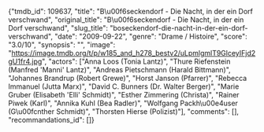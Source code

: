 {"tmdb_id": 109637, "title": "B\u00f6seckendorf - Die Nacht, in der ein Dorf verschwand", "original_title": "B\u00f6seckendorf - Die Nacht, in der ein Dorf verschwand", "slug_title": "boseckendorf-die-nacht-in-der-ein-dorf-verschwand", "date": "2009-09-22", "genre": "Drame / Histoire", "score": "3.0/10", "synopsis": "", "image": "https://image.tmdb.org/t/p/w185_and_h278_bestv2/uLpmlgmlT9GlceyIFjd2gU1fr4.jpg", "actors": ["Anna Loos (Tonia Lantz)", "Thure Riefenstein (Manfred 'Manni' Lantz)", "Andreas Pietschmann (Harald Bittmann)", "Johannes Brandrup (Robert Grewe)", "Horst Janson (Pfarrer)", "Rebecca Immanuel (Jutta Marx)", "David C. Bunners (Dr. Walter Berger)", "Marie Gruber (Elisabeth 'Elli' Schmidt)", "Esther Zimmering (Christa)", "Rainer Piwek (Karl)", "Annika Kuhl (Bea Radler)", "Wolfgang Packh\u00e4user (G\u00fcnther Schmidt)", "Thorsten Hierse (Polizist)"], "comments": [], "recommandations_id": []}